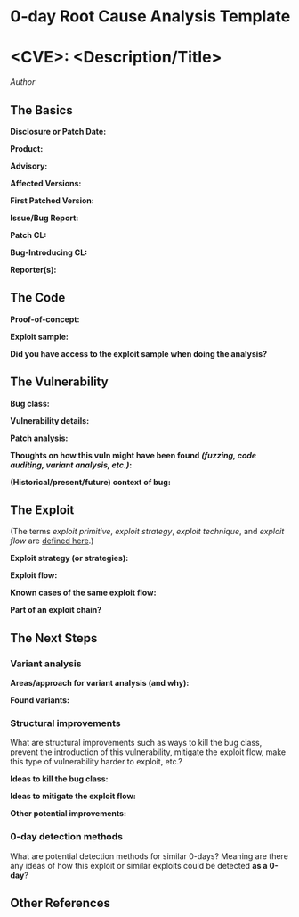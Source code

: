 # 0-day Root Cause Analysis Template


# \<CVE\>: \<Description/Title\>
*Author*

## The Basics

**Disclosure or Patch Date:**

**Product:**

**Advisory:**

**Affected Versions:**

**First Patched Version:**

**Issue/Bug Report:**

**Patch CL:**

**Bug-Introducing CL:**

**Reporter(s):** 

## The Code

**Proof-of-concept:**

**Exploit sample:**

**Did you have access to the exploit sample when doing the analysis?**

## The Vulnerability

**Bug class:**

**Vulnerability details:**

**Patch analysis:**

**Thoughts on how this vuln might have been found _(fuzzing, code auditing, variant analysis, etc.)_:**

**(Historical/present/future) context of bug:** 

## The Exploit

(The terms *exploit primitive*, *exploit strategy*, *exploit technique*, and *exploit flow* are [defined here](https://googleprojectzero.blogspot.com/2020/06/a-survey-of-recent-ios-kernel-exploits.html).)

**Exploit strategy (or strategies):** 

**Exploit flow:** 

**Known cases of the same exploit flow:**

**Part of an exploit chain?**

## The Next Steps

### Variant analysis

**Areas/approach for variant analysis (and why):**

**Found variants:**

### Structural improvements

What are structural improvements such as ways to kill the bug class, prevent the introduction of this vulnerability, mitigate the exploit flow, make this type of vulnerability harder to exploit, etc.?

**Ideas to kill the bug class:**

**Ideas to mitigate the exploit flow:**

**Other potential improvements:**

### 0-day detection methods

What are potential detection methods for similar 0-days? Meaning are there any ideas of how this exploit or similar exploits could be detected **as a 0-day**?

## Other References 
